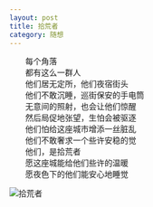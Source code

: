 ```yaml
---
layout: post  
title: 拾荒者  
category: 随想  
---
```

&emsp;&emsp;每个角落  
&emsp;&emsp;都有这么一群人  
&emsp;&emsp;他们居无定所，他们夜宿街头  
&emsp;&emsp;他们不敢沉睡，巡街保安的手电筒  
&emsp;&emsp;无意间的照射，也会让他们惊醒  
&emsp;&emsp;然后局促地张望，生怕会被驱逐  
&emsp;&emsp;他们怕给这座城市增添一丝脏乱  
&emsp;&emsp;他们不敢奢求一个些许安稳的觉  
&emsp;&emsp;他们，是拾荒者  
&emsp;&emsp;愿这座城能给他们些许的温暖  
&emsp;&emsp;愿夜色下的他们能安心地睡觉  

![拾荒者](http://vivlong.qiniudn.com/github/2014-05-26-%E6%8B%BE%E8%8D%92%E8%80%85.jpg)